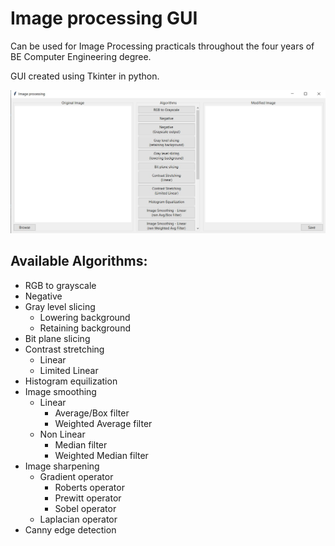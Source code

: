# Image processing GUI

Can be used for Image Processing practicals throughout the four years of BE Computer Engineering degree.

GUI created using Tkinter in python.

![](preview.jpg)

## Available Algorithms:

-   RGB to grayscale
-   Negative
-   Gray level slicing
    -   Lowering background
    -   Retaining background
-   Bit plane slicing
-   Contrast stretching
    -   Linear
    -   Limited Linear
-   Histogram equilization
-   Image smoothing
    -   Linear
        -   Average/Box filter
        -   Weighted Average filter
    -   Non Linear
        -   Median filter
        -   Weighted Median filter
-   Image sharpening
    -   Gradient operator
        -   Roberts operator
        -   Prewitt operator
        -   Sobel operator
    -   Laplacian operator
-   Canny edge detection
